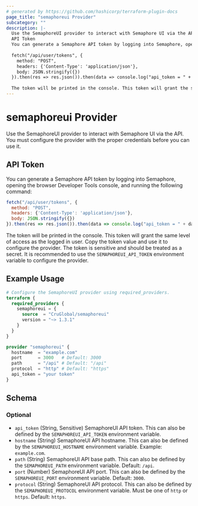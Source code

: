 ```yaml
---
# generated by https://github.com/hashicorp/terraform-plugin-docs
page_title: "semaphoreui Provider"
subcategory: ""
description: |-
  Use the SemaphoreUI provider to interact with Semaphore UI via the API. You must configure the provider with the proper credentials before you can use it.
  API Token
  You can generate a Semaphore API token by logging into Semaphore, opening the browser Developer Tools console, and running the following command:
  
  fetch("/api/user/tokens", {
    method: "POST",
    headers: {'Content-Type': 'application/json'}, 
    body: JSON.stringify({})
  }).then(res => res.json()).then(data => console.log("api_token = " + data.id));
  
  The token will be printed in the console. This token will grant the same level of access as the logged in user. Copy the token value and use it to configure the provider. The token is sensitive and should be treated as a secret. It is recommended to use the SEMAPHOREUI_API_TOKEN environment variable to configure the provider.
---
```


# semaphoreui Provider

Use the SemaphoreUI provider to interact with Semaphore UI via the API. You must configure the provider with the proper credentials before you can use it.

## API Token
You can generate a Semaphore API token by logging into Semaphore, opening the browser Developer Tools console, and running the following command:
```javascript
fetch("/api/user/tokens", {
  method: "POST",
  headers: {'Content-Type': 'application/json'}, 
  body: JSON.stringify({})
}).then(res => res.json()).then(data => console.log("api_token = " + data.id));
```
The token will be printed in the console. This token will grant the same level of access as the logged in user. Copy the token value and use it to configure the provider. The token is sensitive and should be treated as a secret. It is recommended to use the `SEMAPHOREUI_API_TOKEN` environment variable to configure the provider.

## Example Usage

```terraform
# Configure the SemaphoreUI provider using required_providers.
terraform {
  required_providers {
    semaphoreui = {
      source  = "CruGlobal/semaphoreui"
      version = "~> 1.3.1"
    }
  }
}

provider "semaphoreui" {
  hostname  = "example.com"
  port      = 3000   # Default: 3000
  path      = "/api" # Default: "/api"
  protocol  = "http" # Default: "https"
  api_token = "your token"
}
```

<!-- schema generated by tfplugindocs -->
## Schema

### Optional

- `api_token` (String, Sensitive) SemaphoreUI API token. This can also be defined by the `SEMAPHOREUI_API_TOKEN` environment variable.
- `hostname` (String) SemaphoreUI API hostname. This can also be defined by the `SEMAPHOREUI_HOSTNAME` environment variable. Example: `example.com`.
- `path` (String) SemaphoreUI API base path. This can also be defined by the `SEMAPHOREUI_PATH` environment variable. Default: `/api`.
- `port` (Number) SemaphoreUI API port. This can also be defined by the `SEMAPHOREUI_PORT` environment variable. Default: `3000`.
- `protocol` (String) SemaphoreUI API protocol. This can also be defined by the `SEMAPHOREUI_PROTOCOL` environment variable. Must be one of `http` or `https`. Default: `https`.
